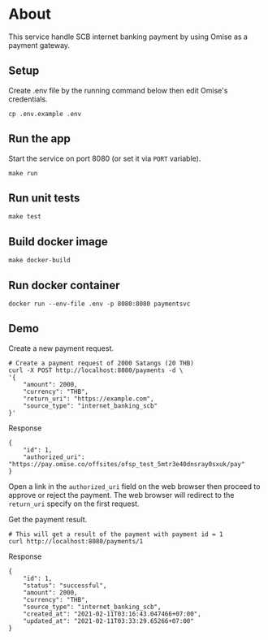 # About
This service handle SCB internet banking payment by using Omise as a payment gateway.

## Setup
Create .env file by the running command below then edit Omise's credentials.
```
cp .env.example .env
```

## Run the app
Start the service on port 8080 (or set it via ```PORT``` variable).
```
make run
```

## Run unit tests
```
make test
```

## Build docker image
```
make docker-build
```

## Run docker container
```
docker run --env-file .env -p 8080:8080 paymentsvc
```

## Demo
Create a new payment request.
```
# Create a payment request of 2000 Satangs (20 THB)
curl -X POST http://localhost:8080/payments -d \
'{
    "amount": 2000,
    "currency": "THB",
    "return_uri": "https://example.com",
    "source_type": "internet_banking_scb"
}'
```
Response
```
{
    "id": 1,
    "authorized_uri": "https://pay.omise.co/offsites/ofsp_test_5mtr3e40dnsray0sxuk/pay"
}
```

Open a link in the ```authorized_uri``` field on the web browser then proceed to approve or reject the payment. The web browser will redirect to the ```return_uri``` specify on the first request.

Get the payment result.
```
# This will get a result of the payment with payment id = 1
curl http://localhost:8080/payments/1
```
Response
```
{
    "id": 1,
    "status": "successful",
    "amount": 2000,
    "currency": "THB",
    "source_type": "internet_banking_scb",
    "created_at": "2021-02-11T03:16:43.047466+07:00",
    "updated_at": "2021-02-11T03:33:29.65266+07:00"
}
```